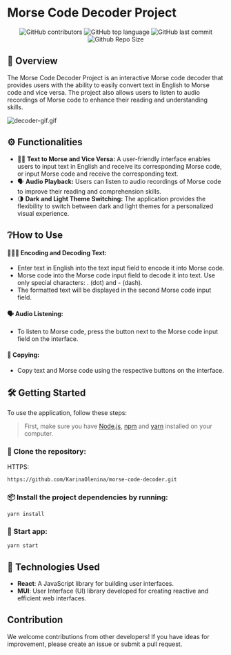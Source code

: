 # Morse Code Decoder Project
<div align="center">

![GitHub contributors](https://img.shields.io/github/contributors/KarinaOlenina/morse-code-decoder?style=for-the-badge&color=blue)
![GitHub top language](https://img.shields.io/github/languages/top/KarinaOlenina/morse-code-decoder?style=for-the-badge&color=aqua)
![GitHub last commit](https://img.shields.io/github/last-commit/KarinaOlenina/morse-code-decoder?style=for-the-badge&color=blue)
![Github Repo Size](https://img.shields.io/github/repo-size/KarinaOlenina/morse-code-decoder?style=for-the-badge&color=aqua)

</div>

## 📖 Overview

The Morse Code Decoder Project is an interactive Morse code decoder that provides users with the ability to easily convert text in English to Morse code and vice versa. The project also allows users to listen to audio recordings of Morse code to enhance their reading and understanding skills.

![decoder-gif.gif](src%2Fassets%2Fimg%2Fdecoder-gif.gif)

## ⚙️ Functionalities

- 🧑‍💻 <b>Text to Morse and Vice Versa:</b> A user-friendly interface enables users to input text in English and receive its corresponding Morse code, or input Morse code and receive the corresponding text.
- 🗣 <b>Audio Playback:</b> Users can listen to audio recordings of Morse code to improve their reading and comprehension skills.
- 🌗 <b>Dark and Light Theme Switching:</b> The application provides the flexibility to switch between dark and light themes for a personalized visual experience.

## ❔How to Use 

#### 👩🏽‍💻 Encoding and Decoding Text:
- Enter text in English into the text input field to encode it into Morse code.
- Morse code into the Morse code input field to decode it into text. Use only special characters: . (dot) and - (dash).
- The formatted text will be displayed in the second Morse code input field.

#### 🗣 Audio Listening:
- To listen to Morse code, press the button next to the Morse code input field on the interface.

#### 👥 Copying:
- Copy text and Morse code using the respective buttons on the interface.


## 🛠 Getting Started

To use the application, follow these steps:

> First, make sure you have [Node.js](https://nodejs.org/), [npm](https://www.npmjs.com/) and [yarn](https://classic.yarnpkg.com/lang/en/docs/install/#windows-stable) installed on your computer.

### 📔 Clone the repository:

HTTPS:
```bush
https://github.com/KarinaOlenina/morse-code-decoder.git
```

### 📦 Install the project dependencies by running:
```bush
yarn install
```

### 🚀 Start app:
```bush
yarn start
```

## ‍🔧 Technologies Used

- <b>React</b>: A JavaScript library for building user interfaces.
- <b>MUI</b>: User Interface (UI) library developed for creating reactive and efficient web interfaces.


## Contribution

We welcome contributions from other developers! If you have ideas for improvement, please create an issue or submit a pull request.